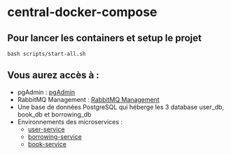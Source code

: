 # central-docker-compose

## Pour lancer les containers et setup le projet
```shell
bash scripts/start-all.sh
```

## Vous aurez accès à : 
- pgAdmin : [pgAdmin](http://localhost:5050/login)
- RabbitMQ Management : [RabbitMQ Management](http://localhost:15672/)
- Une base de données PostgreSQL qui héberge les 3 database user_db, book_db et borrowing_db
- Environnements des microservices :
  -  [user-service](http://localhost:3001/)
  -  [borrowing-service](http://localhost:3002/)
  -  [book-service](http://localhost:3003/)
 
